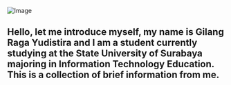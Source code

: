 ![Image](https://github.com/user-attachments/assets/11049ef3-67aa-439e-bb5e-a5fa3e066579)

## Hello, let me introduce myself, my name is Gilang Raga Yudistira and I am a student currently studying at the State University of Surabaya majoring in Information Technology Education. This is a collection of brief information from me.
<!--
**Gilang-Web-Dev/Gilang-Web-Dev** is a ✨ _special_ ✨ repository because its `README.md` (this file) appears on your GitHub profile.

Here are some ideas to get you started:

- 🔭 I’m currently working on ...
- 🌱 I’m currently learning ...
- 👯 I’m looking to collaborate on ...
- 🤔 I’m looking for help with ...
- 💬 Ask me about ...
- 📫 How to reach me: ...
- 😄 Pronouns: ...
- ⚡ Fun fact: ...
-->
